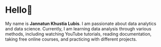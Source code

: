 # Hello👋 

My name is **Jannatun Khustia Lubis**. I am passionate about data analytics and data science. Currently, I am learning data analysis through various methods, including watching YouTube tutorials, reading documentation, taking free online courses, and practicing with different projects.


<!---
jxlubis/jxlubis is a ✨ special ✨ repository because its `README.md` (this file) appears on your GitHub profile.
You can click the Preview link to take a look at your changes.
--->
